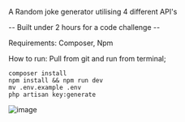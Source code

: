 A Random joke generator utilising 4 different API's

-- Built under 2 hours for a code challenge --

Requirements: Composer, Npm

How to run: Pull from git and run from terminal;
```
composer install
npm install && npm run dev
mv .env.example .env
php artisan key:generate
```

![image](https://user-images.githubusercontent.com/56773461/82143314-e1150e00-983a-11ea-8ba6-d7fe98d4d26c.png)

